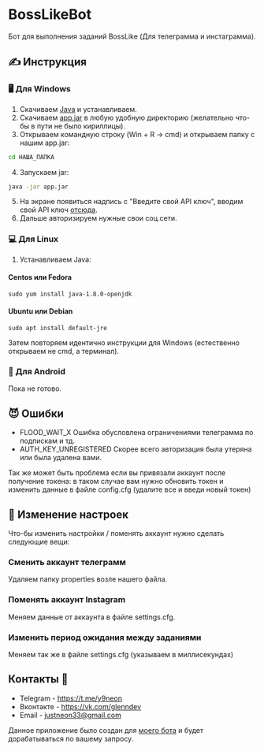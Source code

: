 # BossLikeBot
Бот для выполнения заданий BossLike (Для телеграмма и инстаграмма).
## ✍ Инструкция
### 🖥 Для Windows
1. Скачиваем [Java](https://java.com/ru/download/) и устанавливаем.
2. Скачиваем [app.jar](https://github.com/justneon33/BossLikeBot/blob/master/app.jar) в любую удобную директорию (желательно что-бы в пути не было кириллицы).
3. Открываем командную строку (Win + R -> cmd) и открываем папку с нашим app.jar:
```cmd
cd НАША_ПАПКА
```
4. Запускаем jar:
```cmd
java -jar app.jar
```
5. На экране появиться надпись с "Введите свой API ключ", вводим свой API ключ [отсюда](https://bosslike.ru/botapi/#/user_apikey_form).
6. Дальше авторизируем нужные свои соц.сети.
### 💻 Для Linux
1. Устанавливаем Java:
#### Centos или Fedora
```terminal
sudo yum install java-1.8.0-openjdk
```
#### Ubuntu или Debian
```terminal
sudo apt install default-jre
```
Затем повторяем идентично инструкции для Windows (естественно открываем не cmd, а терминал).
### 📱 Для Android
Пока не готово.
## 😈 Ошибки
+ FLOOD_WAIT_X
  Ошибка обусловлена ограничениями телеграмма по подпискам и тд.
+ AUTH_KEY_UNREGISTERED
  Скорее всего авторизация была утеряна или была удалена вами.

Так же может быть проблема если вы привязали аккаунт после получение токена: в таком случае вам нужно обновить токен и изменить данные в файле config.cfg (удалите все и введи новый токен)
## 📐 Изменение настроек
Что-бы изменить настройки / поменять аккаунт нужно сделать следующие вещи:
### Сменить аккаунт телеграмм
Удаляем папку properties возле нашего файла.
### Поменять аккаунт Instagram
Меняем данные от аккаунта в файле settings.cfg.
### Изменить период ожидания между заданиями
Меняем так же в файле settings.cfg (указываем в миллисекундах)

## Контакты 🧐
+ Telegram - https://t.me/y9neon
+ Вконтакте - https://vk.com/glenndev
+ Email - justneon33@gmail.com

Данное приложение было создан для [моего бота](https://github.com/justneon33/BossLikeBot) и будет дорабатываться по вашему запросу.
